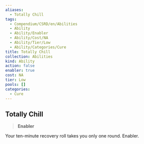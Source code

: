 ```yaml
---
aliases:
  - Totally Chill
tags:
  - Compendium/CSRD/en/Abilities
  - Ability
  - Ability/Enabler
  - Ability/Cost/NA
  - Ability/Tier/Low
  - Ability/Categories/Cure
title: Totally Chill
collection: Abilities
kind: Ability
action: false
enabler: true
cost: NA
tier: Low
pools: []
categories:
  - Cure
---
```

## Totally Chill    
>**Enabler**  
    
Your ten-minute recovery roll takes you only one round. Enabler.